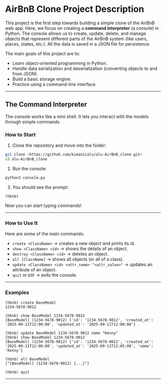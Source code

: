 # AirBnB Clone Project Description

This project is the first step towards building a simple clone of the AirBnB web app. Here, we focus on creating a **command interpreter** (a console) in Python. The console allows us to create, update, delete, and manage objects that represent different parts of the AirBnB system (like users, places, states, etc.). All the data is saved in a JSON file for persistence.

The main goals of this project are to:

* Learn object-oriented programming in Python.
* Handle data serialization and deserialization (converting objects to and from JSON).
* Build a basic storage engine.
* Practice using a command-line interface.

---

## The Command Interpreter

The console works like a mini shell. It lets you interact with the models through simple commands.

### How to Start

1. Clone the repository and move into the folder:

```bash
git clone <https://github.com/kimanzialu/alu-AirBnB_clone.git>
cd alu-AirBnB_clone
```

2. Run the console:

```bash
python3 console.py
```

3. You should see the prompt:

```
(hbnb)
```

Now you can start typing commands!

---

### How to Use It

Here are some of the main commands:

* `create <ClassName>` → creates a new object and prints its id.
* `show <ClassName> <id>` → shows the details of an object.
* `destroy <ClassName> <id>` → deletes an object.
* `all [ClassName]` → shows all objects (or all of a class).
* `update <ClassName> <id> <attr_name> "<attr_value>"` → updates an attribute of an object.
* `quit` or `EOF` → exits the console.

---

### Examples

```
(hbnb) create BaseModel
1234-5678-9012

(hbnb) show BaseModel 1234-5678-9012
[BaseModel] (1234-5678-9012) {'id': '1234-5678-9012', 'created_at': '2025-09-11T12:00:00', 'updated_at': '2025-09-11T12:00:00'}

(hbnb) update BaseModel 1234-5678-9012 name "Kenny"
(hbnb) show BaseModel 1234-5678-9012
[BaseModel] (1234-5678-9012) {'id': '1234-5678-9012', 'created_at': '2025-09-11T12:00:00', 'updated_at': '2025-09-11T12:05:00', 'name': 'Kenny'}

(hbnb) all BaseModel
["[BaseModel] (1234-5678-9012) {...}"]

(hbnb) quit
```

---


